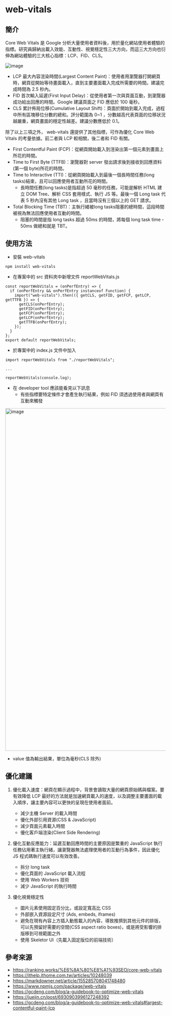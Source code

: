 # web-vitals 
## 簡介
Core Web Vitals 是 Google 分析大量使用者資料後，用於量化網站使用者體驗的指標。研究員歸納出載入效能、互動性、視覺穩定性三大方向，而這三大方向也衍伸為網站體驗的三大核心指標：LCP、FID、CLS。

![image](https://user-images.githubusercontent.com/114177573/202334384-3ba2e9e4-40f8-4ba3-b23f-7a7d2fdf03b7.jpeg)

- LCP 最大內容渲染時間(Largest Content Paint)：使用者用瀏覽器打開網頁時，網頁從開始等待畫面載入，直到主要畫面載入完成所需要的時間。建議完成時間為 2.5 秒內。
- FID 首次輸入延遲(First Input Delay)：從使用者第一次與頁面互動，到瀏覽器成功給出回應的時間。Google 建議頁面之 FID 應低於 100 毫秒。
- CLS 累計佈局位移(Cumulative Layout Shift)：頁面於開始到載入完成，過程中所有區塊移位分數的總和。評分範圍為 0~1 ，分數越高代表頁面的位移狀況越嚴重，網頁畫面的穩定性越差。建議分數應低於 0.1。

除了以上三項之外， web-vitals 還提供了其他指標，可作為優化 Core Web Vitals 的考量依據。前二者與 LCP 較相關，後二者和 FID 有關。

- First Contentful Paint (FCP)：從網頁開始載入到渲染出第一個元素到畫面上所花的時間。
- Time to First Byte (TTFB)：瀏覽器對 server 發出請求後到接收到回應資料(第一個 byte)所花的時間。
- Time to Interactive (TTI)：從網頁開始載入到最後一個長時間任務(long tasks)結束，且可以回應使用者互動所花的時間。
  - 長時間任務(long tasks)是指超過 50 毫秒的任務，可能是解析 HTML 建立 DOM Tree、解析 CSS 套用樣式、執行 JS 等。最後一個 Long task 代表 5 秒內沒有其他 Long task ，且當時沒有三個以上的 GET 請求。
- Total Blocking Time (TBT)：主執行緒被long tasks阻塞的總時間，這段時間被視為無法回應使用者互動的時間。
  - 阻塞的時間是指 long tasks 超過 50ms 的時間，將每個 long task time - 50ms 做總和就是 TBT。

## 使用方法
- 安裝 web-vitals
```shell
npm install web-vitals
```
- 在專案中的 src 資料夾中新增文件 reportWebVitals.js
```shell
const reportWebVitals = (onPerfEntry) => {
  if (onPerfEntry && onPerfEntry instanceof Function) {
    import("web-vitals").then(({ getCLS, getFID, getFCP, getLCP, getTTFB }) => {
      getCLS(onPerfEntry);
      getFID(onPerfEntry);
      getFCP(onPerfEntry);
      getLCP(onPerfEntry);
      getTTFB(onPerfEntry);
    });
  }
};
export default reportWebVitals;
```
- 於專案中的 index.js 文件中加入
```shell
import reportWebVitals from "./reportWebVitals";

...

reportWebVitals(console.log);
```
- 在 developer tool 應該能看見以下訊息
  - 有些指標要特定條件才會產生執行結果，例如 FID 須透過使用者與網頁有互動來觸發

<img width="1072" alt="image" src="https://user-images.githubusercontent.com/114177573/202349315-7158d95f-4ec4-4f08-8be0-7a8b9c541632.png">

- value 值為輸出結果，單位為毫秒(CLS 除外)

## 優化建議

1. 優化載入速度：網頁在顯示過程中，背景會讀取大量的網頁原始碼與檔案。要有效降低 LCP 最好的方法就是加速網頁載入的速度，以及調整主要畫面的載入順序，讓主要內容可以更快的呈現在使用者面前。
    - 減少主機 Server 的載入時間
    - 優化外部引用資源(CSS & JavaScript)
    - 減少頁面元素載入時間
    - 優化客戶端渲染(Client Side Rendering)

2. 優化互動反應能力：延遲互動回應時間的主要原因是繁重的 JavaScript 執行任務佔用著主執行緒，讓瀏覽器無法處理使用者的互動行為事件，因此優化 JS 程式碼執行速度可以有效改善。
    - 拆分 long task
    - 優化頁面的 JavaScript 載入流程
    - 使用 Web Workers 技術
    - 減少 JavaScript 的執行時間

3. 優化視覺穩定性
   - 圖片元素使用固定百分比，或設定寬高比 CSS
   - 外部嵌入資源設定尺寸 (Ads, embeds, iframes)
   - 避免在現有內容上方插入動態載入的內容，導致推擠到其他元件的排版，可以先預留好需要的空間(CSS aspect ratio boxes)，或是將受影響的排版移到可視範圍之外
   - 使用 Skeletor UI（先載入固定版位的前端技術）

## 參考來源
- https://ranking.works/%E6%8A%80%E8%A1%93SEO/core-web-vitals
- https://ithelp.ithome.com.tw/articles/10248039
- https://markdowner.net/article/155285708041748480
- https://www.npmjs.com/package/web-vitals
- https://gcdeng.com/blog/a-guidebook-to-optimize-web-vitals
- https://juejin.cn/post/6930903996127248392
- https://gcdeng.com/blog/a-guidebook-to-optimize-web-vitals#largest-contentful-paint-lcp
